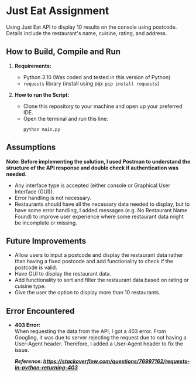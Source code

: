 # Just Eat Assignment

Using Just Eat API to display 10 results on the console using postcode. Details include the restaurant's name, cuisine, rating, and address. 

## How to Build, Compile and Run

1. **Requirements:**
   - Python 3.10 (Was coded and tested in this version of Python)
   - `requests` library (install using pip: `pip install requests`)

2. **How to run the Script:**
   - Clone this repository to your machine and open up your preferred IDE.
   - Open the terminal and run this line:
     ```
     python main.py
     ```

## Assumptions

**Note: Before implementing the solution, I used Postman to understand the structure of the API response and double check if authentication was needed.**
- Any interface type is accepted (either console or Graphical User Interface (GUI)).
- Error handling is not necessary.
- Restaurants should have all the necessary data needed to display, but to have some error handling, I added messages (e.g. No Restaurant Name Found) to improve user experience where some restaurant data might be incomplete or missing.   

## Future Improvements

- Allow users to input a postcode and display the restaurant data rather than having a fixed postcode and add functionality to check if the postcode is valid.
- Have GUI to display the restaurant data.
- Add functionality to sort and filter the restaurant data based on rating or cuisine type. 
- Give the user the option to display more than 10 restaurants.

## Error Encountered
- **403 Error:**  
  When requesting the data from the API, I got a 403 error. From Googling, it was due to server rejecting the request due to not having a User-Agent header. Therefore, I added a User-Agent header to fix the issue.

  ***Reference: https://stackoverflow.com/questions/76997162/requests-in-python-returning-403***
  